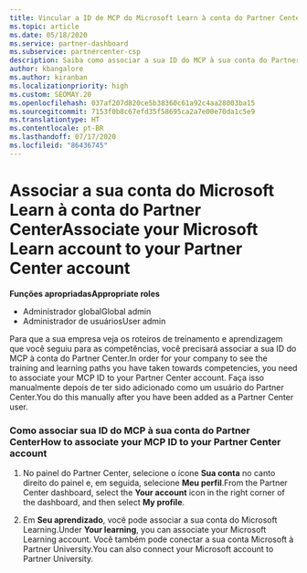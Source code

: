 ```yaml
---
title: Vincular a ID de MCP do Microsoft Learn à conta do Partner Center
ms.topic: article
ms.date: 05/18/2020
ms.service: partner-dashboard
ms.subservice: partnercenter-csp
description: Saiba como associar a sua ID do MCP à sua conta do Partner Center para que a sua empresa possa ver os roteiros de treinamento e de aprendizagem que você seguiu para as competências.
author: kbangalore
ms.author: kiranban
ms.localizationpriority: high
ms.custom: SEOMAY.20
ms.openlocfilehash: 037af207d820ce5b38360c61a92c4aa28003ba15
ms.sourcegitcommit: 7153f0b8c67efd35f58695ca2a7e00e70da1c5e9
ms.translationtype: HT
ms.contentlocale: pt-BR
ms.lasthandoff: 07/17/2020
ms.locfileid: "86436745"
---
```

# <a name="associate-your-microsoft-learn-account-to-your-partner-center-account"></a><span data-ttu-id="2491c-103">Associar a sua conta do Microsoft Learn à conta do Partner Center</span><span class="sxs-lookup"><span data-stu-id="2491c-103">Associate your Microsoft Learn account to your Partner Center account</span></span>

<span data-ttu-id="2491c-104">**Funções apropriadas**</span><span class="sxs-lookup"><span data-stu-id="2491c-104">**Appropriate roles**</span></span>

- <span data-ttu-id="2491c-105">Administrador global</span><span class="sxs-lookup"><span data-stu-id="2491c-105">Global admin</span></span>
- <span data-ttu-id="2491c-106">Administrador de usuários</span><span class="sxs-lookup"><span data-stu-id="2491c-106">User admin</span></span>

<span data-ttu-id="2491c-107">Para que a sua empresa veja os roteiros de treinamento e aprendizagem que você seguiu para as competências, você precisará associar a sua ID do MCP à conta do Partner Center.</span><span class="sxs-lookup"><span data-stu-id="2491c-107">In order for your company to see the training and learning paths you have taken towards competencies, you need to associate your MCP ID to your Partner Center account.</span></span> <span data-ttu-id="2491c-108">Faça isso manualmente depois de ter sido adicionado como um usuário do Partner Center.</span><span class="sxs-lookup"><span data-stu-id="2491c-108">You do this manually after you have been added as a Partner Center user.</span></span>

### <a name="how-to-associate-your-mcp-id-to-your-partner-center-account"></a><span data-ttu-id="2491c-109">Como associar sua ID do MCP à sua conta do Partner Center</span><span class="sxs-lookup"><span data-stu-id="2491c-109">How to associate your MCP ID to your Partner Center account</span></span>

1. <span data-ttu-id="2491c-110">No painel do Partner Center, selecione o ícone **Sua conta** no canto direito do painel e, em seguida, selecione **Meu perfil**.</span><span class="sxs-lookup"><span data-stu-id="2491c-110">From the Partner Center dashboard, select the **Your account** icon in the right corner of the dashboard, and then select **My profile**.</span></span>

2. <span data-ttu-id="2491c-111">Em **Seu aprendizado**, você pode associar a sua conta do Microsoft Learning.</span><span class="sxs-lookup"><span data-stu-id="2491c-111">Under **Your learning**, you can associate your Microsoft Learning account.</span></span> <span data-ttu-id="2491c-112">Você também pode conectar a sua conta Microsoft à Partner University.</span><span class="sxs-lookup"><span data-stu-id="2491c-112">You can also connect your Microsoft account to Partner University.</span></span>
